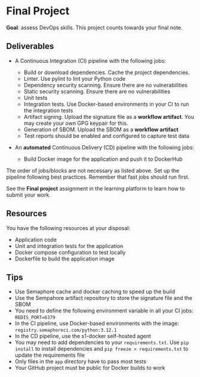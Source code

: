 # Final Project

**Goal**: assess DevOps skills. This project counts towards your final note.

## Deliverables

- A Continuous Integration (CI) pipeline with the following jobs:
  - Build or download dependencies. Cache the project dependencies.
  - Linter. Use pylint to lint your Python code
  - Dependency security scanning. Ensure there are no vulnerabilities
  - Static security scanning. Ensure there are no vulnerabilities
  - Unit tests
  - Integration tests. Use Docker-based environments in your CI to run the integration tests
  - Artifact signing. Upload the signature file as a **workflow artifact**. You may create your own GPG keypair for this.
  - Generation of SBOM. Upload the SBOM as a **workflow artifact**
  - Test reports should be enabled and configured to capture test data

- An **automated** Continuous Delivery (CD) pipeline with the following jobs:
  - Build Docker image for the application and push it to DockerHub

The order of jobs/blocks are not necessary as listed above. Set up the pipeline following best practices. Remember that fast jobs should run first.

See the **Final project** assignment in the learning platform to learn how to submit your work.

## Resources

You have the following resources at your disposal:

- Application code
- Unit and integration tests for the application
- Docker compose configuration to test locally
- Dockerfile to build the application image

## Tips

- Use Semaphore cache and docker caching to speed up the build
- Use the Sempahore artifact repository to store the signature file and the SBOM
- You need to define the following environment variable in all your CI jobs: `REDIS_PORT=6379`
- In the CI pipeline, use Docker-based environments with the image: `registry.semaphoreci.com/python:3.12.1`
- In the CD pipeline, use the s1-docker self-hosted agent
- You may need to add dependencies to your `requirements.txt`. Use `pip install` to install dependencies and `pip freeze > requirements.txt` to update the requirements file
- Only files in the `app` directory have to pass most tests
- Your GitHub project must be public for Docker builds to work
